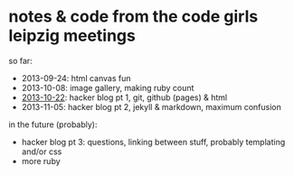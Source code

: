 # notes & code from the code girls leipzig meetings

so far:

* 2013-09-24: html canvas fun
* 2013-10-08: image gallery, making ruby count
* [2013-10-22][]: hacker blog pt 1, git, github (pages) & html
* 2013-11-05: hacker blog pt 2, jekyll & markdown, maximum confusion

in the future (probably):

* hacker blog pt 3: questions, linking between stuff, probably
  templating and/or css
* more ruby

[2013-10-22]: 2013-10-22-hacker-blog-pt-1.md
